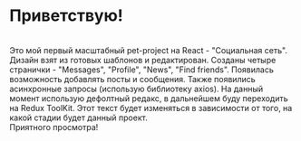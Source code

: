 # Приветствую!

<br />
Это мой первый масштабный pet-project на React - "Социальная сеть". Дизайн взят из готовых шаблонов и редактирован. 
Созданы четыре странички - "Messages", "Profile", "News", "Find friends". Появилась возможность добавлять посты и сообщения.
Также появились асинхронные запросы (использую библиотеку axios).
На данный момент использую дефолтный редакс, в дальнейшем буду переходить на Redux ToolKit.
Этот текст будет изменяться в зависимости от того, на какой стадии будет данный проект.
<br />
Приятного просмотра!
